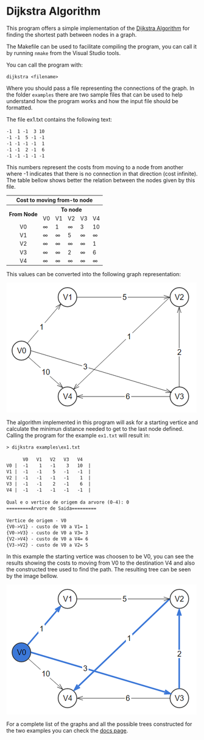 # Dijkstra Algorithm

This program offers a simple implementation of the [Dijkstra Algorithm](https://en.wikipedia.org/wiki/Dijkstra%27s_algorithm) for finding the shortest path between nodes in a graph.

The Makefile can be used to facilitate compiling the program, you can call it by running `nmake` from the Visual Studio tools.

You can call the program with:
```
dijkstra <filename>
```

Where you should pass a file representing the connections of the graph. In the folder `examples` there are two sample files that can be used to help understand how the program works and how the input file should be formatted.

The file ex1.txt contains the following text:
```
-1  1 -1  3 10
-1 -1  5 -1 -1
-1 -1 -1 -1  1
-1 -1  2 -1  6
-1 -1 -1 -1 -1
```

This numbers represent the costs from moving to a node from another where -1 indicates that there is no connection in that direction (cost infinite). The table bellow shows better the relation between the nodes given by this file.
<table>
  <tr>
    <th id="cost" scope="colgroup" colspan="6">Cost to moving from-to node</td>
  </tr>
  <tr>
    <th id="from" headers="cost" scope="col" rowspan="2" >From Node</td>
    <th id="to" headers="cost" scope="colgroup" colspan="5">To node</td>
  </tr>
  <tr>
    <td headers="to">V0</td>
    <td headers="to">V1</td>
    <td headers="to">V2</td>
    <td headers="to">V3</td>
    <td headers="to">V4</td>
  </tr>
  
  <tr>
    <td headers="from" style="text-align:center">V0</td>
    <td headers="to"  >&#8734</td>
    <td headers="to"  >    1 </td>
    <td headers="to"  >&#8734</td>
    <td headers="to"  >    3 </td>
    <td headers="to"  >   10 </td>
  </tr>

  <tr>
    <td headers="from" style="text-align:center">V1</td>
    <td headers="to"  >&#8734</td>
    <td headers="to"  >&#8734</td>
    <td headers="to"  >    5 </td>
    <td headers="to"  >&#8734</td>
    <td headers="to"  >&#8734</td>
  </tr>

  <tr>
    <td headers="from" style="text-align:center">V2</td>
    <td headers="to"  >&#8734</td>
    <td headers="to"  >&#8734</td>
    <td headers="to"  >&#8734</td>
    <td headers="to"  >&#8734</td>
    <td headers="to"  >    1 </td>
  </tr>

  <tr>
    <td headers="from" style="text-align:center">V3</td>
    <td headers="to"  >&#8734</td>
    <td headers="to"  >&#8734</td>
    <td headers="to"  >    2 </td>
    <td headers="to"  >&#8734</td>
    <td headers="to"  >    6 </td>
  </tr>

  <tr>
    <td headers="from" style="text-align:center">V4</td>
    <td headers="to"  >&#8734</td>
    <td headers="to"  >&#8734</td>
    <td headers="to"  >&#8734</td>
    <td headers="to"  >&#8734</td>
    <td headers="to"  >&#8734</td>
  </tr>
</table>

This values can be converted into the following graph representation:

![Graph for ex1.txt](docs/ex1.png)

The algorithm implemented in this program will ask for a starting vertice and calculate the minimun distance needed to get to the last node defined. Calling the program for the example `ex1.txt` will result in:
```
> dijkstra examples\ex1.txt

      V0   V1   V2   V3   V4
V0 |  -1    1   -1    3   10  |
V1 |  -1   -1    5   -1   -1  |
V2 |  -1   -1   -1   -1    1  |
V3 |  -1   -1    2   -1    6  |
V4 |  -1   -1   -1   -1   -1  |

Qual e o vertice de origem da arvore (0-4): 0
=========Arvore de Saida=========

Vertice de origem - V0
{V0->V1} - custo de V0 a V1= 1
{V0->V3} - custo de V0 a V3= 3
{V2->V4} - custo de V0 a V4= 6
{V3->V2} - custo de V0 a V2= 5
```

In this example the starting vertice was choosen to be V0, you can see the results showing the costs to moving from V0 to the destination V4 and also the constructed tree used to find the path. The resulting tree can be seen by the image bellow.

![Tree resulting from example](docs/ex1-v0.png)

For a complete list of the graphs and all the possible trees constructed for the two examples you can check the [docs page](docs). 